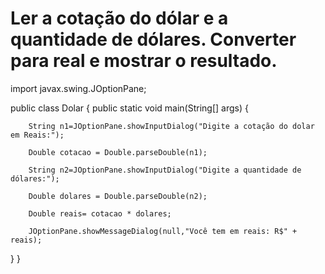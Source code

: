 # Ler a cotação do dólar e a quantidade de dólares. Converter para real e mostrar o resultado.

import javax.swing.JOptionPane;

public class Dolar {
     public static void main(String[] args) {
        
        String n1=JOptionPane.showInputDialog("Digite a cotação do dolar em Reais:");
       
        Double cotacao = Double.parseDouble(n1);      
        
        String n2=JOptionPane.showInputDialog("Digite a quantidade de dólares:");
    
        Double dolares = Double.parseDouble(n2);
        
        Double reais= cotacao * dolares;
        
        JOptionPane.showMessageDialog(null,"Você tem em reais: R$" + reais);
}
}